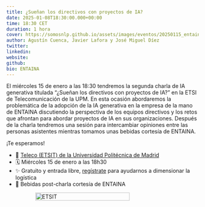 ```yaml
---
title: ¿Sueñan los directivos con proyectos de IA?
date: 2025-01-08T18:30:00.000+00:00
time: 18:30 CET
duration: 1 hora
cover: https://somosnlp.github.io/assets/images/eventos/20250115_entaina_directivos_ia.png
author: Agustín Cuenca, Javier Lafora y José Miguel Díez
twitter: 
linkedin:
website: 
github: 
bio: ENTAINA
---
```


El miércoles 15 de enero a las 18:30 tendremos la segunda charla de IA generativa titulada “¿Sueñan los directivos con proyectos de IA?” en la ETSI de Telecomunicación de la UPM. En esta ocasión abordaremos la problemática de la adopción de la IA generativa en la empresa de la mano de ENTAINA discutiendo la perspectiva de los equipos directivos y los retos que afrontan para abordar proyectos de IA en sus organizaciones. Después de la charla tendremos una sesión para intercambiar opiniones entre las personas asistentes mientras tomamos unas bebidas cortesía de ENTAINA.

¡Te esperamos!

- 📍 [Teleco (ETSIT) de la Universidad Politécnica de Madrid](https://www.google.com/maps/place/Escuela+T%C3%A9cnica+Superior+de+Ingenieros+de+Telecomunicaci%C3%B3n+(ETSIT)/@40.4525869,-3.7290088,17z/data=!3m2!4b1!5s0xd422834cc2fc4a7:0xf915825d9c92c1e4!4m6!3m5!1s0xd422834b7a8fb4d:0x2a3c66a12ada73f9!8m2!3d40.4525869!4d-3.7264339!16s%2Fg%2F1q5z77y5f!5m1!1e1?entry=ttu&g_ep=EgoyMDI1MDEwMi4wIKXMDSoASAFQAw%3D%3D)
- 🗓️ Miércoles 15 de enero a las 18h30
- ✨ Gratuito y entrada libre, [regístrate]() para ayudarnos a dimensionar la logística
- 🧃 Bebidas post-charla cortesía de ENTAINA

<div style="display: flex; justify-content: center;">
    <img src="https://somosnlp.github.io/assets/images/eventos/20250115_entaina_directivos_ia.png" alt="ETSIT" width="70%">
</div>
